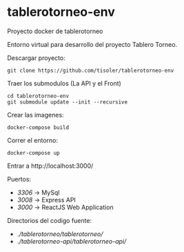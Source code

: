 # tablerotorneo-env

Proyecto docker de tablerotorneo

Entorno virtual para desarrollo del proyecto Tablero Torneo.


Descargar proyecto:

```
git clone https://github.com/tisoler/tablerotorneo-env
```

Traer los submodulos (La API y el Front)

```
cd tablerotorneo-env
git submodule update --init --recursive
```

Crear las imagenes:

```
docker-compose build
```

Correr el entorno:

```
docker-compose up
```

Entrar a http://localhost:3000/

Puertos:

- *3306* -> MySql
- *3008* -> Express API
- *3000* -> ReactJS Web Application

Directorios del codigo fuente:

- *./tablerotorneo/tablerotorneo/*
- *./tablerotorneo-api/tablerotorneo-api/*
